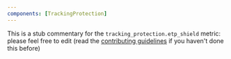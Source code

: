 ```yaml
---
components: [TrackingProtection]
---
```


This is a stub commentary for the `tracking_protection.etp_shield` metric: please feel free to edit (read the
[contributing guidelines](https://github.com/mozilla/glean-annotations/blob/main/CONTRIBUTING.md)
if you haven't done this before)
